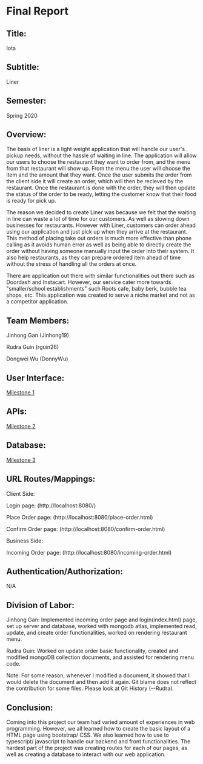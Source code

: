 # Final Report

## Title:
Iota

## Subtitle:
Liner

## Semester:
Spring 2020

## Overview:
The basis of liner is a light weight application that will handle our user's pickup needs, without the hassle of waiting in line. The application will allow our users to choose the restaurant they want to order from, and the menu from that restaurant will show up. From the menu the user will choose the item and the amount that they want. Once the user submits the order from the client side it will create an order, which will then be recieved by the restaurant. Once the restaurant is done with the order, they will then update the status of the order to be ready, letting the customer know that their food is ready for pick up.

The reason we decided to create Liner was because we felt that the waiting in line can waste a lot of time for our customers. As well as slowing down businesses for restaurants. However with Liner, customers can order ahead using our application and just pick up when they arrive at the restaurant. This method of placing take out orders is much more effective than phone calling as it avoids human error as well as being able to directly create the order without having someone manually input the order into their system. It also help restaurants, as they can prepare ordered item ahead of time without the stress of handling all the orders at once.

There are application out there with similar functionalities out there such as Doordash and Instacart. However, our service cater more towards "smaller/school establishments" such Roots cafe, baby berk, bubble tea shops, etc. This application was created to serve a niche market and not as a competitor application.

## Team Members:
Jinhong Gan (Jinhong19)

Rudra Guin (rguin26)

Dongwei Wu (DonnyWu)

## User Interface:
[Milestone 1](https://github.com/Jinhong19/cs326-final-iota/blob/master/docs/milestone1.md)

## APIs:

[Milestone 2](https://github.com/Jinhong19/cs326-final-iota/blob/master/docs/milestone2.md)

## Database:

[Milestone 3](https://github.com/Jinhong19/cs326-final-iota/blob/master/docs/milestone2.md)

## URL Routes/Mappings:

Client Side:

Login page: (http://localhost:8080/)  

Place Order page: (http://localhost:8080/place-order.html)  

Confirm Order page: (http://localhost:8080/confirm-order.html)  

Business Side:

Incoming Order page: (http://localhost:8080/incoming-order.html)  

## Authentication/Authorization:

N/A

## Division of Labor:
Jinhong Gan: Implemented incoming order page and login(index.html) page, set up server and database, worked with mongodb atlas, implemented read, update, and create order functionalities, worked on rendering restaurant menu.

Rudra Guin: Worked on update order basic functionality, created and modified mongoDB collection documents, and assisted for rendering menu code.

Note: For some reason, whenever I modified a document, it showed that I would delete the document and then add it again. Git blame does not reflect the contribution for some files. Please look at Git History (--Rudra).

## Conclusion:

Coming into this project our team had varied amount of experiences in web programming. However, we all learned how to create the basic layout of a HTML page using bootstrap/ CSS. We also learned how to use to typescript/ javascript to handle our backend and front functionalities. The hardest part of the project was creating routes for each of our pages, as well as creating a database to interact with our web application.

